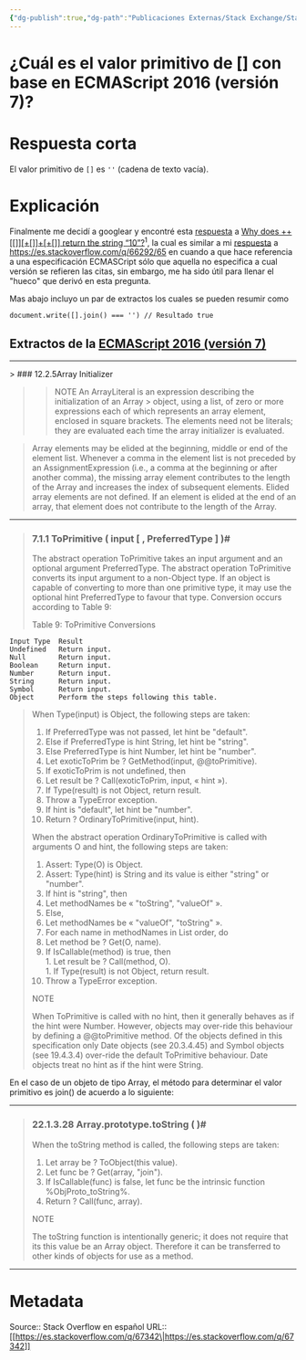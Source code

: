 ```yaml
---
{"dg-publish":true,"dg-path":"Publicaciones Externas/Stack Exchange/Stack Overflow en español/es.stackoverflow.com-67342.md","permalink":"/publicaciones-externas/stack-exchange/stack-overflow-en-espanol/es-stackoverflow-com-67342/","title":"¿Cuál es el valor primitivo de [] con base en ECMAScript 2016 (versión 7)?","hide":true,"noteIcon":"\"0\"","created":"2024-04-03T12:49:10.679-06:00","updated":"2024-04-05T16:43:50.540-06:00"}
---
```


# ¿Cuál es el valor primitivo de [] con base en ECMAScript 2016 (versión 7)?

# Respuesta corta

El valor primitivo de `[]` es `''` (cadena de texto vacía).

# Explicación


Finalmente me decidí a googlear y encontré esta [respuesta][1] a [Why does ++\[\[\]\]\[+\[\]\]+\[+\[\]\] return the string “10”?][2]<sup>1</sup>, la cual es similar a mi [respuesta][3] a https://es.stackoverflow.com/q/66292/65 en cuando a que hace referencia a una especificación ECMASCript sólo que aquella no especifica a cual versión se refieren las citas, sin embargo, me ha sido útil para llenar el "hueco" que derivó en esta pregunta.

Mas abajo incluyo un par de extractos los cuales se pueden resumir como

<!-- begin snippet: js hide: false console: true babel: false -->

<!-- language: lang-js -->

    document.write([].join() === '') // Resultado true

<!-- end snippet -->


## Extractos de la [ECMAScript 2016 (versión 7)][4]
<hr>
> ### 12.2.5Array Initializer

> >NOTE
> >An ArrayLiteral is an expression describing the initialization of an Array > object, using a list, of zero or more expressions each of which represents an array element, enclosed in square brackets. The elements need not be literals; they are evaluated each time the array initializer is evaluated.

> Array elements may be elided at the beginning, middle or end of the element list. Whenever a comma in the element list is not preceded by an AssignmentExpression (i.e., a comma at the beginning or after another comma), the missing array element contributes to the length of the Array and increases the index of subsequent elements. Elided array elements are not defined. If an element is elided at the end of an array, that element does not contribute to the length of the Array.

<hr>

> ### 7.1.1 ToPrimitive ( input [ , PreferredType ] )#
> 
> The abstract operation ToPrimitive takes an input argument and an
> optional argument PreferredType. The abstract operation ToPrimitive
> converts its input argument to a non-Object type. If an object is
> capable of converting to more than one primitive type, it may use the
> optional hint PreferredType to favour that type. Conversion occurs
> according to Table 9:
> 
> Table 9: ToPrimitive Conversions

<!-- language: lang-none -->

    Input Type	Result
    Undefined	Return input.
    Null		Return input.
    Boolean		Return input.
    Number		Return input.
    String		Return input.
    Symbol		Return input.
    Object		Perform the steps following this table.


>When Type(input) is Object, the following steps are taken:
> 
> 1. If PreferredType was not passed, let hint be "default".  
> 1. Else if PreferredType is hint String, let hint be "string".  
> 1. Else PreferredType is hint Number, let hint be "number".  
> 1. Let exoticToPrim be ? GetMethod(input, @@toPrimitive).  
> 1. If exoticToPrim is not undefined, then  
>   1. Let result be ? Call(exoticToPrim, input, « hint »).  
>   1. If Type(result) is not Object, return result.  
>   1. Throw a TypeError exception.  
> 1. If hint is "default", let hint be "number".  
> 1. Return ? OrdinaryToPrimitive(input, hint).  
> 
> When the abstract operation OrdinaryToPrimitive is called with
> arguments O and hint, the following steps are taken:  
> 
> 1. Assert: Type(O) is Object.  
> 1. Assert: Type(hint) is String and its value is either "string" or "number".  
> 1. If hint is "string", then  
>   1. Let methodNames be « "toString", "valueOf" ».  
> 1. Else,  
>   1. Let methodNames be « "valueOf", "toString" ».  
> 1. For each name in methodNames in List order, do  
>   1. Let method be ? Get(O, name).  
>   1. If IsCallable(method) is true, then  
>     1. Let result be ? Call(method, O).  
>     1. If Type(result) is not Object, return result.  
> 1. Throw a TypeError exception.  
> 
> NOTE
> 
> When ToPrimitive is called with no hint, then it generally behaves as
> if the hint were Number. However, objects may over-ride this behaviour
> by defining a @@toPrimitive method. Of the objects defined in this
> specification only Date objects (see 20.3.4.45) and Symbol objects
> (see 19.4.3.4) over-ride the default ToPrimitive behaviour. Date
> objects treat no hint as if the hint were String.

En el caso de un objeto de tipo Array, el método para determinar el valor primitivo es join() de acuerdo a lo siguiente:

<hr>
 
> ### 22.1.3.28 Array.prototype.toString ( )#
> 
> When the toString method is called, the following steps are taken:
> 
> 1. Let array be ? ToObject(this value).
> 1. Let func be ? Get(array, "join").
> 1. If IsCallable(func) is false, let func be the intrinsic function %ObjProto_toString%.
> 1. Return ? Call(func, array).
> 
> NOTE
> 
> The toString function is intentionally generic; it does not require
> that its this value be an Array object. Therefore it can be
> transferred to other kinds of objects for use as a method.

<hr>


  [1]: https://stackoverflow.com/questions/7202157/why-does-return-the-string-10/7202287#7202287
  [2]: https://stackoverflow.com/q/7202157/1595451
  [3]: https://es.stackoverflow.com/a/67153/65
  [4]: https://www.ecma-international.org/ecma-262/7.0/index.html

# Metadata
Source:: Stack Overflow en español
URL:: [[https://es.stackoverflow.com/q/67342\|https://es.stackoverflow.com/q/67342]]

